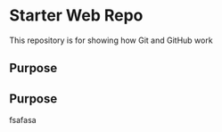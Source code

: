 # Starter Web Repo

This repository is for showing how Git and GitHub work

## Purpose

## Purpose
fsafasa
